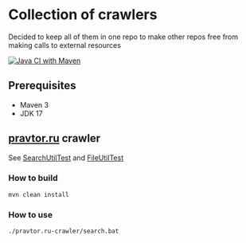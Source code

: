 
# Collection of crawlers

Decided to keep all of them in one repo to make other repos free from making calls to external resources

[![Java CI with Maven](https://github.com/andrei-punko/java-crawlers/actions/workflows/maven.yml/badge.svg)](https://github.com/andrei-punko/java-crawlers/actions/workflows/maven.yml)

## Prerequisites

- Maven 3
- JDK 17

## [pravtor.ru](http://pravtor.ru) crawler

  See [SearchUtilTest](pravtor.ru-crawler/src/test/java/by/andd3dfx/pravtor/util/SearchUtilTest.java)
  and [FileUtilTest](pravtor.ru-crawler/src/test/java/by/andd3dfx/pravtor/util/FileUtilTest.java)

### How to build
```
mvn clean install
```

### How to use
```
./pravtor.ru-crawler/search.bat
```
